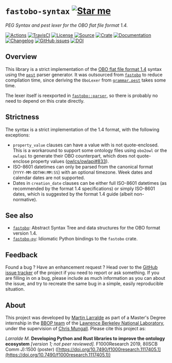 # `fastobo-syntax` [![Star me](https://img.shields.io/github/stars/fastobo/fastobo-syntax.svg?style=social&label=Star&maxAge=3600)](https://github.com/fastobo/fastobo-syntax/stargazers)

*PEG Syntax and pest lexer for the OBO flat file format 1.4.*

[![Actions](https://img.shields.io/github/workflow/status/fastobo/fastobo-syntax/Test?style=flat-square&maxAge=600)](https://github.com/fastobo/fastobo-syntax/actions)
[![TravisCI](https://img.shields.io/travis/com/fastobo/fastobo-syntax/master.svg?maxAge=600&style=flat-square)](https://travis-ci.com/fastobo/fastobo-syntax/branches)
[![License](https://img.shields.io/badge/license-MIT-blue.svg?style=flat-square&maxAge=2678400)](https://choosealicense.com/licenses/mit/)
[![Source](https://img.shields.io/badge/source-GitHub-303030.svg?maxAge=2678400&style=flat-square)](https://github.com/fastobo/fastobo-syntax/)
[![Crate](https://img.shields.io/crates/v/fastobo-syntax.svg?maxAge=600&style=flat-square)](https://crates.io/crates/fastobo-syntax)
[![Documentation](https://img.shields.io/badge/docs.rs-latest-4d76ae.svg?maxAge=2678400&style=flat-square)](https://docs.rs/fastobo/latest/fastobo/parser/)
[![Changelog](https://img.shields.io/badge/keep%20a-changelog-8A0707.svg?maxAge=2678400&style=flat-square)](https://github.com/fastobo/fastobo-syntax/blob/master/CHANGELOG.md)
[![GitHub issues](https://img.shields.io/github/issues/fastobo/fastobo-syntax.svg?style=flat-square)](https://github.com/fastobo/fastobo-syntax/issues)
[![DOI](https://img.shields.io/badge/doi-10.7490%2Ff1000research.1117405.1-brightgreen?style=flat-square&maxAge=31536000)](https://f1000research.com/posters/8-1500)


## Overview

This library is a strict implementation of the [OBO flat file format 1.4](http://owlcollab.github.io/oboformat/doc/obo-syntax.html)
syntax using the [`pest`](https://pest.rs/) parser generator. It was outsourced from
[`fastobo`](https://github.com/fastobo/fastobo/) to reduce compilation time, since deriving the `OboLexer` from
[`grammar.pest`](https://github.com/fastobo/fastobo-syntax/blob/master/src/grammar.pest) takes some time.

The lexer itself is reexported in [`fastobo::parser`](https://docs.rs/fastobo/latest/fastobo/parser/),
so there is probably no need to depend on this crate directly.


## Strictness

The syntax is a strict implementation of the 1.4 format, with the following exceptions:

* `property_value` clauses can have a value with is not quote-enclosed. This is a workaround
  to support some ontology files using `obo2owl` or the `owlapi` to generate their OBO
  counterpart, which does not quote-enclose property values
  ([owlcs/owlapi#833](https://github.com/owlcs/owlapi/pull/833)).
* ISO-8601 datetimes can only be parsed from the canonical format (`YYYY-MM-DDTHH:MM:SS`)
  with an optional timezone. Week dates and calendar dates are not supported.
* Dates in `creation_date` clauses can be either full ISO-8601 datetimes
  (as recommended by the format 1.4 specifications) or simply ISO-8601 dates,
  which is suggested by the format 1.4 guide (albeit non-normative).


## See also

* [`fastobo`](https://crates.io/crates/fastobo): Abstract Syntax Tree and data
  structures for the OBO format version 1.4.
* [`fastobo-py`](https://pypi.org/project/fastobo/): Idiomatic Python bindings
  to the `fastobo` crate.


## Feedback

Found a bug ? Have an enhancement request ? Head over to the
[GitHub issue tracker](https://github.com/fastobo/fastobo-syntax/issues) of the project if
you need to report or ask something. If you are filling in on a bug, please include as much
information as you can about the issue, and try to recreate the same bug in a simple, easily
reproducible situation.


## About

This project was developed by [Martin Larralde](https://github.com/althonos)
as part of a Master's Degree internship in the [BBOP team](http://berkeleybop.org/) of the
[Lawrence Berkeley National Laboratory](https://www.lbl.gov/), under the supervision of
[Chris Mungall](http://biosciences.lbl.gov/profiles/chris-mungall/). Please cite this project as:

*Larralde M.* **Developing Python and Rust libraries to improve the ontology ecosystem**
*\[version 1; not peer reviewed\].* F1000Research 2019, 8(ISCB Comm J):1500 (poster)
([https://doi.org/10.7490/f1000research.1117405.1](https://doi.org/10.7490/f1000research.1117405.1))
